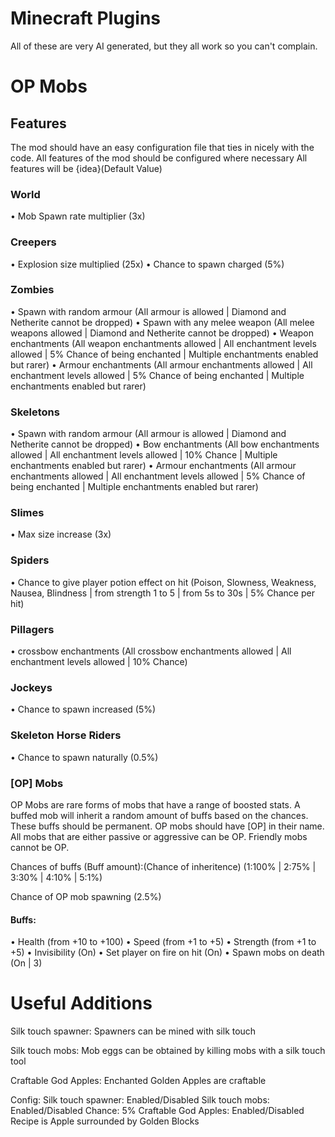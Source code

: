 # Minecraft Plugins
All of these are very AI generated, but they all work so you can't complain.

# OP Mobs
## Features
The mod should have an easy configuration file that ties in nicely with the code.
All features of the mod should be configured where necessary
All features will be {idea}(Default Value)

### World
• Mob Spawn rate multiplier (3x)
### Creepers
• Explosion size multiplied (25x)
• Chance to spawn charged (5%)
### Zombies
• Spawn with random armour (All armour is allowed | Diamond and Netherite cannot be dropped)
• Spawn with any melee weapon (All melee weapons allowed | Diamond and Netherite cannot be dropped)
• Weapon enchantments (All weapon enchantments allowed | All enchantment levels allowed | 5% Chance of being enchanted | Multiple enchantments enabled but rarer)
• Armour enchantments (All armour enchantments allowed | All enchantment levels allowed | 5% Chance of being enchanted | Multiple enchantments enabled but rarer)
### Skeletons
• Spawn with random armour (All armour is allowed | Diamond and Netherite cannot be dropped)
• Bow enchantments (All bow enchantments allowed | All enchantment levels allowed | 10% Chance | Multiple enchantments enabled but rarer)
• Armour enchantments (All armour enchantments allowed | All enchantment levels allowed | 5% Chance of being enchanted | Multiple enchantments enabled but rarer)
### Slimes
• Max size increase (3x)
### Spiders
• Chance to give player potion effect on hit (Poison, Slowness, Weakness, Nausea, Blindness | from strength 1 to 5 | from 5s to 30s | 5% Chance per hit)
### Pillagers
• crossbow enchantments (All crossbow enchantments allowed | All enchantment levels allowed | 10% Chance)
### Jockeys
• Chance to spawn increased (5%)
### Skeleton Horse Riders
• Chance to spawn naturally (0.5%)

### [OP] Mobs
OP Mobs are rare forms of mobs that have a range of boosted stats.
A buffed mob will inherit a random amount of buffs based on the chances.
These buffs should be permanent.
OP mobs should have [OP] in their name.
All mobs that are either passive or aggressive can be OP.
Friendly mobs cannot be OP.

Chances of buffs (Buff amount):(Chance of inheritence)
(1:100% | 2:75% | 3:30% | 4:10% | 5:1%)

Chance of OP mob spawning (2.5%)
#### Buffs:
• Health (from +10 to +100)
• Speed (from +1 to +5)
• Strength (from +1 to +5)
• Invisibility (On)
• Set player on fire on hit (On)
• Spawn mobs on death (On | 3)


# Useful Additions
Silk touch spawner:
	Spawners can be mined with silk touch

Silk touch mobs:
	Mob eggs can be obtained by killing mobs with a silk touch tool

Craftable God Apples:
	Enchanted Golden Apples are craftable

Config:
Silk touch spawner: Enabled/Disabled
Silk touch mobs: Enabled/Disabled
	Chance: 5%
Craftable God Apples: Enabled/Disabled
	Recipe is Apple surrounded by Golden Blocks
